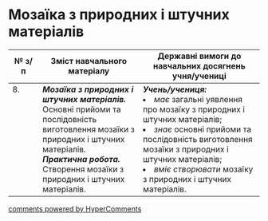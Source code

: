 <div id="hypercomments_widget" class="js-hypercomments-widget invisible"></div>

# Мозаїка з природних і штучних матеріалів

<table>
  <tr>
    <td width="12%" align="center"><b>№ з/п</b></td>
    <td width="40%" align="center"><b>Зміст навчального матеріалу</b></td>
    <td width="60%" align="center"><b>Державні вимоги до навчальних досягнень учня/учениці</b></td>
  </tr>
<tbody>
  <tr>
    <td width="12%" style="vertical-align:top !important;">
8.</td>
    <td width="40%" style="vertical-align:top !important;">
<b><i>Мозаїка з природних і штучних матеріалів.</i></b> Основні прийоми та послідовність виготовлення мозаїки з природних і штучних матеріалів. <br>
<b><i>Практична робота.</i></b> <br>
Створення мозаїки з природних і штучних матеріалів.<br>
</td>
    <td width="60%" style="vertical-align:top !important;">
<i><b>Учень/учениця:</b></i><br>
<li><i>має</i> загальні уявлення про мозаїку з природних і штучних матеріалів;</li>
<li><i>знає</i> основні прийоми та послідовність виготовлення мозаїки з природних і штучних матеріалів;</li>
<li><i>вміє створювати</i> мозаїку з природних і штучних матеріалів.</li>
</td>
  </tr>
</tbody>
</table>

<div class="js-hypercomments-container">
<a href="http://hypercomments.com" class="hc-link" title="comments widget">comments powered by HyperComments</a>
</div>